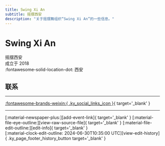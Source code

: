 ```yaml
---
title: Swing Xi An
subtitle: 摇摆西安
description: "关于摇摆舞组织“Swing Xi An”的一些信息。"
---
```


# Swing Xi An

摇摆西安  
成立于 2018  
:fontawesome-solid-location-dot: 西安  


## 联系


---

 [:fontawesome-brands-weixin:{ .ky_social_links_icon }](# "SwingXian"){ target='_blank' }

---

<div class="ky_page_footer" markdown>
<div class="ky_page_footer_trailing" markdown="span">
[:material-newspaper-plus:][add-event-link]{ target='_blank' }
[:material-file-eye-outline:][view-raw-source-file]{ target='_blank' }
[:material-file-edit-outline:][edit-info]{ target='_blank' }
</div>
<div class="ky_page_footer_leading" markdown="span">
[:material-clock-edit-outline: 2024-06-30T10:35:00 UTC][view-edit-history]{ .ky_page_footer_history_button target='_blank' }
</div>
</div>

[add-event-link]: https://github.com/swingdance/events/issues/new?assignees=&labels=add+event&projects=&template=02-add_entity.yml&title=%5Bcn%5D%20%3CName%3E&region=cn&province=Shaanxi&city=Xian&org_id=swing-xi-an "添加活动"
[view-raw-source-file]: https://github.com/swingdance/orgs/blob/main/cn/swing-xi-an.json "查看原始源文件"
[edit-info]: https://github.com/swingdance/orgs/issues/new?assignees=&labels=update+org&projects=&template=03-update_entity.yml&title=%5Bcn%5D%20Swing%20Xi%20An&region=cn&id=swing-xi-an&name=Swing%20Xi%20An "编辑信息"

[view-edit-history]: https://github.com/swingdance/orgs/commits/main/cn/swing-xi-an.json "查看编辑历史"
